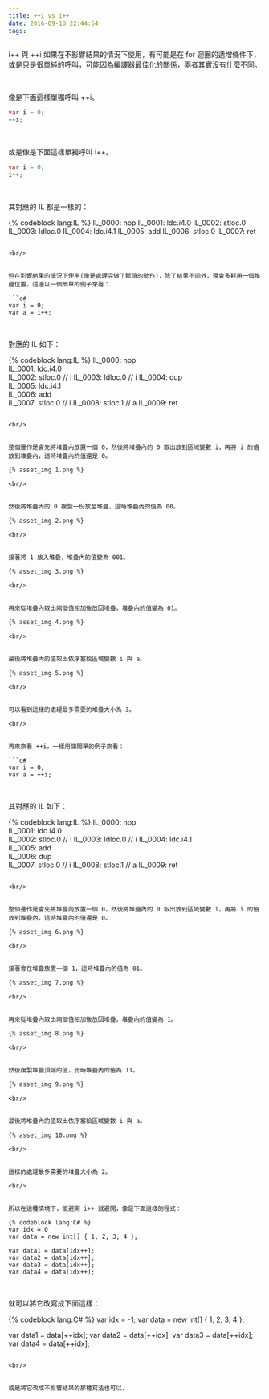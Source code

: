 ```yaml
---
title: ++i vs i++
date: 2016-09-10 22:44:54
tags:
---
```


i++ 與 ++i 如果在不影響結果的情況下使用，有可能是在 for 迴圈的遞增條件下，或是只是很單純的呼叫，可能因為編譯器最佳化的關係，兩者其實沒有什麼不同。

<!-- More -->

<br/>


像是下面這樣單獨呼叫 ++i。  

```c#
var i = 0;
++i;
```

<br/>


或是像是下面這樣單獨呼叫 i++。

```c#
var i = 0;
i++;
```

<br/>


其對應的 IL 都是一樣的：  

{% codeblock lang:IL %}
IL_0000:  nop
IL_0001:  ldc.i4.0
IL_0002:  stloc.0
IL_0003:  ldloc.0
IL_0004:  ldc.i4.1
IL_0005:  add
IL_0006:  stloc.0
IL_0007:  ret
```

<br/>


但在影響結果的情況下使用(像是處理完做了賦值的動作)，除了結果不同外，還會多耗用一個堆疊位置，這邊以一個簡單的例子來看：  

```c#
var i = 0;
var a = i++;
```

<br/>


對應的 IL 如下：  

{% codeblock lang:IL %}
IL_0000:  nop         
IL_0001:  ldc.i4.0    
IL_0002:  stloc.0     // i
IL_0003:  ldloc.0     // i
IL_0004:  dup         
IL_0005:  ldc.i4.1    
IL_0006:  add         
IL_0007:  stloc.0     // i
IL_0008:  stloc.1     // a
IL_0009:  ret        
```

<br/>


整個運作是會先將堆疊內放置一個 0，然後將堆疊內的 0 取出放到區域變數 i，再將 i 的值放到堆疊內，這時堆疊內的值還是 0。

{% asset_img 1.png %}

<br/>


然後將堆疊內的 0 複製一份放至堆疊，這時堆疊內的值為 00。  

{% asset_img 2.png %}

<br/>


接著將 1 放入堆疊，堆疊內的值變為 001。  

{% asset_img 3.png %}

<br/>


再來從堆疊內取出兩個值相加後放回堆疊，堆疊內的值變為 01。  

{% asset_img 4.png %}

<br/>


最後將堆疊內的值取出依序塞給區域變數 i 與 a。  

{% asset_img 5.png %}

<br/>


可以看到這樣的處理最多需要的堆疊大小為 3。  

<br/>


再來來看 ++i，一樣用個間單的例子來看：    

```c#
var i = 0;
var a = ++i;
```

<br/>


其對應的 IL 如下：  

{% codeblock lang:IL %}
IL_0000:  nop         
IL_0001:  ldc.i4.0    
IL_0002:  stloc.0     // i
IL_0003:  ldloc.0     // i
IL_0004:  ldc.i4.1    
IL_0005:  add         
IL_0006:  dup         
IL_0007:  stloc.0     // i
IL_0008:  stloc.1     // a
IL_0009:  ret   
```

<br/>


整個運作是會先將堆疊內放置一個 0，然後將堆疊內的 0 取出放到區域變數 i，再將 i 的值
放到堆疊內，這時堆疊內的值還是 0。

{% asset_img 6.png %}

<br/>


接著會在堆疊放置一個 1，這時堆疊內的值為 01。  

{% asset_img 7.png %}

<br/>


再來從堆疊內取出兩個值相加後放回堆疊，堆疊內的值變為 1。  

{% asset_img 8.png %}

<br/>


然後複製堆疊頂端的值，此時堆疊內的值為 11。  

{% asset_img 9.png %}

<br/>


最後將堆疊內的值取出依序塞給區域變數 i 與 a。  

{% asset_img 10.png %}

<br/>


這樣的處理最多需要的堆疊大小為 2。  

<br/>


所以在這種情境下，能避開 i++ 就避開，像是下面這樣的程式：   

{% codeblock lang:C# %}
var idx = 0
var data = new int[] { 1, 2, 3, 4 };

var data1 = data[idx++];
var data2 = data[idx++];
var data3 = data[idx++];
var data4 = data[idx++];
```

<br/>


就可以將它改寫成下面這樣：  

{% codeblock lang:C# %}
var idx = -1;
var data = new int[] { 1, 2, 3, 4 };

var data1 = data[++idx];
var data2 = data[++idx];
var data3 = data[++idx];
var data4 = data[++idx];
```

<br/>


或是將它改成不影響結果的那種寫法也可以，
